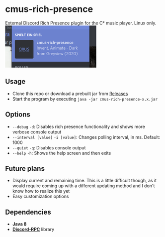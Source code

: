 # cmus-rich-presence
External Discord Rich Presence plugin for the C* music player. Linux only.
![Preview](preview.png)

## Usage
- Clone this repo or download a prebuilt jar from [Releases](https://github.com/MineClashTV/cmus-rich-presence/releases)
- Start the program by executing ```java -jar cmus-rich-presence-x.x.jar```

## Options
- ```--debug``` ```-d```: Disables rich presence functionality and shows more verbose console output
- ```--interval [value]``` ```-i [value]```: Changes polling interval, in ms. Default: 1000
- ```--quiet``` ```-q```: Disables console output
- ```--help``` ```-h```: Shows the help screen and then exits

## Future plans
- Display current and remaining time. This is a little difficult though, as it would require coming up with a different updating method and I don't know how to realize this yet
- Easy customization options

## Dependencies
- **Java 8**
- [**Discord-RPC**](https://github.com/Vatuu/discord-rpc) library
